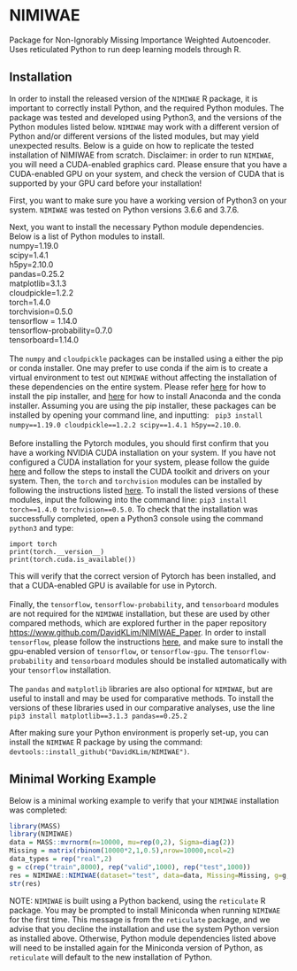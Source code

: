 # NIMIWAE
Package for Non-Ignorably Missing Importance Weighted Autoencoder. Uses reticulated Python to run deep learning models through R. 

## Installation
In order to install the released version of the `NIMIWAE` R package, it is important to correctly install Python, and the required Python modules. The package was tested and developed using Python3, and the versions of the Python modules listed below. `NIMIWAE` may work with a different version of Python and/or different versions of the listed modules, but may yield unexpected results. Below is a guide on how to replicate the tested installation of NIMIWAE from scratch. Disclaimer: in order to run `NIMIWAE`, you will need a CUDA-enabled graphics card. Please ensure that you have a CUDA-enabled GPU on your system, and check the version of CUDA that is supported by your GPU card before your installation!

First, you want to make sure you have a working version of Python3 on your system. `NIMIWAE` was tested on Python versions 3.6.6 and 3.7.6.

Next, you want to install the necessary Python module dependencies. Below is a list of Python modules to install.\
numpy=1.19.0\
scipy=1.4.1\
h5py=2.10.0\
pandas=0.25.2\
matplotlib=3.1.3\
cloudpickle=1.2.2\
torch=1.4.0\
torchvision=0.5.0\
tensorflow = 1.14.0\
tensorflow-probability=0.7.0\
tensorboard=1.14.0\
\
The `numpy` and `cloudpickle` packages can be installed using a either the pip or conda installer. One may prefer to use conda if the aim is to create a virtual environment to test out `NIMIWAE` without affecting the installation of these dependencies on the entire system. Please refer [here](https://pip.pypa.io/en/stable/installation/) for how to install the pip installer, and [here](https://docs.anaconda.com/anaconda/install/index.html) for how to install Anaconda and the conda installer. Assuming you are using the pip installer, these packages can be installed by opening your command line, and inputting: ``` pip3 install numpy==1.19.0 cloudpickle==1.2.2 scipy==1.4.1 h5py==2.10.0```.\
\
Before installing the Pytorch modules, you should first confirm that you have a working NVIDIA CUDA installation on your system. If you have not configured a CUDA installation for your system, please follow the guide [here](https://docs.nvidia.com/cuda/cuda-installation-guide-linux/index.html#pre-installation-actions) and follow the steps to install the CUDA toolkit and drivers on your system. Then, the `torch` and `torchvision` modules can be installed by following the instructions listed [here](https://pytorch.org/get-started/previous-versions/). To install the listed versions of these modules, input the following into the command line: ```pip3 install torch==1.4.0 torchvision==0.5.0```. To check that the installation was successfully completed, open a Python3 console using the command `python3` and type:
```
import torch
print(torch.__version__)
print(torch.cuda.is_available())
```
This will verify that the correct version of Pytorch has been installed, and that a CUDA-enabled GPU is available for use in Pytorch.\
\
Finally, the `tensorflow`, `tensorflow-probability`, and `tensorboard` modules are not required for the `NIMIWAE` installation, but these are used by other compared methods, which are explored further in the paper repository <https://www.github.com/DavidKLim/NIMIWAE_Paper>. In order to install `tensorflow`, please follow the instructions [here](https://www.tensorflow.org/install/pip), and make sure to install the gpu-enabled version of `tensorflow`, or `tensorflow-gpu`. The `tensorflow-probability` and `tensorboard` modules should be installed automatically with your `tensorflow` installation.\
\
The `pandas` and `matplotlib` libraries are also optional for `NIMIWAE`, but are useful to install and may be used for comparative methods. To install the versions of these libraries used in our comparative analyses, use the line ```pip3 install matplotlib==3.1.3 pandas==0.25.2```

After making sure your Python environment is properly set-up, you can install the `NIMIWAE` R package by using the command: `devtools::install_github("DavidKLim/NIMIWAE")`.

## Minimal Working Example

Below is a minimal working example to verify that your `NIMIWAE` installation was completed:

``` r
library(MASS)
library(NIMIWAE)
data = MASS::mvrnorm(n=10000, mu=rep(0,2), Sigma=diag(2))
Missing = matrix(rbinom(10000*2,1,0.5),nrow=10000,ncol=2)
data_types = rep("real",2)
g = c(rep("train",8000), rep("valid",1000), rep("test",1000))
res = NIMIWAE::NIMIWAE(dataset="test", data=data, Missing=Missing, g=g, data_types=data_types, ignorable=T)
str(res)
```

NOTE: `NIMIWAE` is built using a Python backend, using the `reticulate` R package. You may be prompted to install Miniconda when running `NIMIWAE` for the first time. This message is from the `reticulate` package, and we advise that you decline the installation and use the system Python version as installed above. Otherwise, Python module dependencies listed above will need to be installed again for the Miniconda version of Python, as `reticulate` will default to the new installation of Python.
